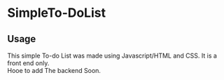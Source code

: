 # SimpleTo-DoList

## Usage

This simple To-do List was made using Javascript/HTML and CSS. It is a front end only.<br>
Hooe to add The backend Soon.
